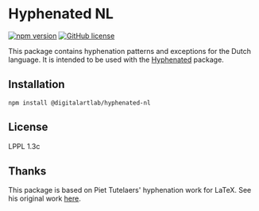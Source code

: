 # Hyphenated NL

[![npm version](https://img.shields.io/npm/v/@digitalartlab/hyphenated-nl.svg?style=flat)](https://npmjs.org/package/@digitalartlab/hyphenated-nl)
[![GitHub license](https://img.shields.io/github/license/digitalartlab/hyphenated-nl)](https://github.com/digitalartlab/hyphenated-nl/blob/master/LICENSE)

This package contains hyphenation patterns and exceptions for the Dutch language. It is intended to be used with the [Hyphenated](https://github.com/sergeysolovev/hyphenated) package.

## Installation

```shell
npm install @digitalartlab/hyphenated-nl
```

## License

LPPL 1.3c

## Thanks
This package is based on Piet Tutelaers' hyphenation work for LaTeX. See his original work [here](https://github.com/hyphenation/tex-hyphen/blob/master/hyph-utf8/tex/generic/hyph-utf8/patterns/tex/hyph-nl.tex).
